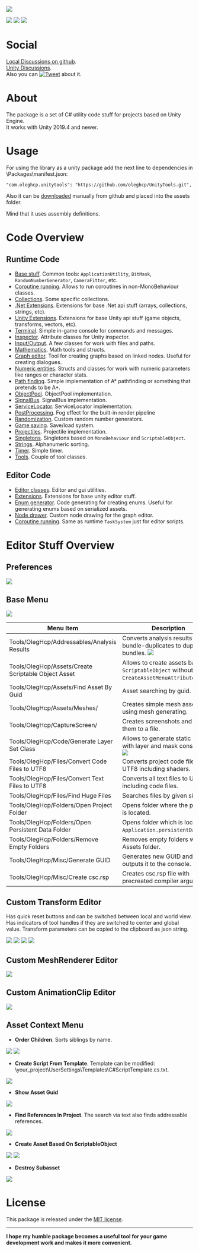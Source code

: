 ﻿[![](https://raw.githubusercontent.com/oleghcp/UnityTools/master/Other/Logo.png)](https://github.com/oleghcp/UnityTools)

[![](https://img.shields.io/badge/unity-2019.4%2B-teal)](https://unity.com)
[![](https://img.shields.io/github/last-commit/oleghcp/unitytools/master)](https://github.com/oleghcp/UnityTools/commits/master)
[![](https://img.shields.io/github/license/oleghcp/unitytools)](https://github.com/oleghcp/UnityTools/blob/master/LICENSE.md)

# Social

[Local Discussions on github](https://github.com/oleghcp/UnityTools/discussions).  
[Unity Discussions](https://discussions.unity.com/t/oleghcp-unitytools/1486467).  
Also you can [![Tweet](https://img.shields.io/twitter/url/http/shields.io.svg?style=social)](https://twitter.com/intent/tweet?text=Useful%20toolset%20for%20Unity%20&url=https://github.com/oleghcp/UnityTools&hashtags=unity,unitytools,csharp,asset,unityscript) about it.  


# About

The package is a set of C# utility code stuff for projects based on Unity Engine.  
It works with Unity 2019.4 and newer.  

# Usage

For using the library as a unity package add the next line to dependencies in \Packages\manifest.json:

```
"com.oleghcp.unitytools": "https://github.com/oleghcp/UnityTools.git",
```

Also it can be [downloaded](https://github.com/oleghcp/UnityTools/archive/refs/heads/master.zip) manually from github and placed into the assets folder.  

Mind that it uses assembly definitions.

# Code Overview

## Runtime Code

* [Base stuff](https://github.com/oleghcp/UnityTools/tree/master/Code/Runtime/OlegHcp). Common tools: `ApplicationUtility`, `BitMask`, `RandomNumberGenerator`, `CameraFitter`, etc.
* [Coroutine running](https://github.com/oleghcp/UnityTools/tree/master/Code/Runtime/OlegHcp/Async). Allows to run coroutines in non-MonoBehaviour classes.
* [Collections](https://github.com/oleghcp/UnityTools/tree/master/Code/Runtime/OlegHcp/Collections). Some specific collections.
* [.Net Extensions](https://github.com/oleghcp/UnityTools/tree/master/Code/Runtime/OlegHcp/CSharp). Extensions for base .Net api stuff (arrays, collections, strings, etc).
* [Unity Extensions](https://github.com/oleghcp/UnityTools/tree/master/Code/Runtime/OlegHcp/Engine). Extensions for base Unity api stuff (game objects, transforms, vectors, etc).
* [Terminal](https://github.com/oleghcp/UnityTools/tree/master/Code/Runtime/OlegHcp/GameConsole). Simple in-game console for commands and messages.
* [Inspector](https://github.com/oleghcp/UnityTools/tree/master/Code/Runtime/OlegHcp/Inspector). Attribute classes for Unity inspector.
* [Input/Output](https://github.com/oleghcp/UnityTools/tree/master/Code/Runtime/OlegHcp/IO). A few classes for work with files and paths.
* [Mathematics](https://github.com/oleghcp/UnityTools/tree/master/Code/Runtime/OlegHcp/Mathematics). Math tools and structs.
* [Graph editor](https://github.com/oleghcp/UnityTools/tree/master/Code/Runtime/OlegHcp/NodeBased). Tool for creating graphs based on linked nodes. Useful for creating dialogues.
* [Numeric entities](https://github.com/oleghcp/UnityTools/tree/master/Code/Runtime/OlegHcp/NumericEntities). Structs and classes for work with numeric parameters like ranges or character stats.
* [Path finding](https://github.com/oleghcp/UnityTools/tree/master/Code/Runtime/OlegHcp/Pathfinding). Simple implementation of A* pathfinding or something that pretends to be A*.
* [ObjectPool](https://github.com/oleghcp/UnityTools/tree/master/Code/Runtime/OlegHcp/Pool). ObjectPool implementation.
* [SignalBus](https://github.com/oleghcp/UnityTools/tree/master/Code/Runtime/OlegHcp/Events). SignalBus implementation.
* [ServiceLocator](https://github.com/oleghcp/UnityTools/tree/master/Code/Runtime/OlegHcp/Managing). ServiceLocator implementation.
* [PostProcessing](https://github.com/oleghcp/UnityTools/tree/master/Code/Runtime/OlegHcp/PostProcessing). Fog effect for the built-in render pipeline
* [Randomization](https://github.com/oleghcp/UnityTools/tree/master/Code/Runtime/OlegHcp/Rng). Custom random number generators.
* [Game saving](https://github.com/oleghcp/UnityTools/tree/master/Code/Runtime/OlegHcp/SaveLoad). Save/load system.
* [Projectiles](https://github.com/oleghcp/UnityTools/tree/master/Code/Runtime/OlegHcp/Shooting). Projectile implementation.
* [Singletons](https://github.com/oleghcp/UnityTools/tree/master/Code/Runtime/OlegHcp/SingleScripts). Singletons based on `MonoBehaviour` and `ScriptableObject`.
* [Strings](https://github.com/oleghcp/UnityTools/tree/master/Code/Runtime/OlegHcp/Strings). Alphanumeric sorting.
* [Timer](https://github.com/oleghcp/UnityTools/tree/master/Code/Runtime/OlegHcp/Timers). Simple timer.
* [Tools](https://github.com/oleghcp/UnityTools/tree/master/Code/Runtime/OlegHcp/Tools). Couple of tool classes.

## Editor Code

* [Editor classes](https://github.com/oleghcp/UnityTools/tree/master/Code/Editor). Editor and gui utilities.
* [Extensions](https://github.com/oleghcp/UnityTools/tree/master/Code/Editor/Engine). Extensions for base unity editor stuff.
* [Enum generator](https://github.com/oleghcp/UnityTools/tree/master/Code/Editor/CodeGenerating). Code generating for creating enums. Useful for generating enums based on serialized assets.
* [Node drawer](https://github.com/oleghcp/UnityTools/tree/master/Code/Editor/NodeBased). Custom node drawing for the graph editor.
* [Coroutine running](https://github.com/oleghcp/UnityTools/tree/master/Code/Editor/Async). Same as runtime `TaskSystem` just for editor scripts.

# Editor Stuff Overview

## Preferences

![](https://raw.githubusercontent.com/oleghcp/UnityTools/master/_images/Preferences.png)

## Base Menu

![](https://raw.githubusercontent.com/oleghcp/UnityTools/master/_images/BaseMenu.png)

| Menu Item | Description |
| - | - |
| Tools/OlegHcp/Addressables/Analysis Results | Converts analysis results from bundle-duplicates to duplicate-bundles. ![](https://raw.githubusercontent.com/oleghcp/UnityTools/master/_images/Addressables1.png) |
| Tools/OlegHcp/Assets/Create Scriptable Object Asset | Allows to create assets based on `ScriptableObject` without `CreateAssetMenuAttribute`. ![](https://raw.githubusercontent.com/oleghcp/UnityTools/master/_images/CreateAsset2.png) |
| Tools/OlegHcp/Assets/Find Asset By Guid | Asset searching by guid. |
| Tools/OlegHcp/Assets/Meshes/ | Creates simple mesh assets using mesh generating. |
| Tools/OlegHcp/CaptureScreen/ | Creates screenshots and saves them to a file. |
| Tools/OlegHcp/Code/Generate Layer Set Class | Allows to generate static class with layer and mask constants. ![](https://raw.githubusercontent.com/oleghcp/UnityTools/master/_images/LayerSet1.png) |
| Tools/OlegHcp/Files/Convert Code Files to UTF8 | Converts project code files to UTF8 including shaders. |
| Tools/OlegHcp/Files/Convert Text Files to UTF8 | Converts all text files to UTF8 including code files. |
| Tools/OlegHcp/Files/Find Huge Files | Searches files by given size. |
| Tools/OlegHcp/Folders/Open Project Folder | Opens folder where the project is located. |
| Tools/OlegHcp/Folders/Open Persistent Data Folder | Opens folder which is located at `Application.persistentDataPath`. |
| Tools/OlegHcp/Folders/Remove Empty Folders | Removes empty folders within Assets folder. |
| Tools/OlegHcp/Misc/Generate GUID | Generates new GUID and outputs it to the console. |
| Tools/OlegHcp/Misc/Create csc.rsp | Creates csc.rsp file with precreated compiler arguments. |

## Custom Transform Editor

Has quick reset buttons and can be switched between local and world view.  
Has indicators of tool handles if they are switched to center and global value.
Transform parameters can be copied to the clipboard as json string.

![](https://raw.githubusercontent.com/oleghcp/UnityTools/master/_images/Transform1.png)
![](https://raw.githubusercontent.com/oleghcp/UnityTools/master/_images/Transform2.png)
![](https://raw.githubusercontent.com/oleghcp/UnityTools/master/_images/Transform3.png)
![](https://raw.githubusercontent.com/oleghcp/UnityTools/master/_images/Transform4.png)

## Custom MeshRenderer Editor

![](https://raw.githubusercontent.com/oleghcp/UnityTools/master/_images/MeshRendererEditor.png)

## Custom AnimationClip Editor

![](https://raw.githubusercontent.com/oleghcp/UnityTools/master/_images/AnimationClipEditor.png)

## Asset Context Menu

- **Order Children**. Sorts siblings by name.

![](https://raw.githubusercontent.com/oleghcp/UnityTools/master/_images/OrderChildren1.png)
![](https://raw.githubusercontent.com/oleghcp/UnityTools/master/_images/OrderChildren2.png)

- **Create Script From Template**. Template can be modified: \your_project\UserSettings\Templates\C#ScriptTemplate.cs.txt.

![](https://raw.githubusercontent.com/oleghcp/UnityTools/master/_images/CreateScriptFromTemplate.png)

- **Show Asset Guid**

![](https://raw.githubusercontent.com/oleghcp/UnityTools/master/_images/ShowAssetGuid.png)

- **Find References In Project**. The search via text also finds addressable references.

![](https://raw.githubusercontent.com/oleghcp/UnityTools/master/_images/FindReferencesInProject.png)

- **Create Asset Based On ScriptableObject**

![](https://raw.githubusercontent.com/oleghcp/UnityTools/master/_images/CreateAsset1.png)
![](https://raw.githubusercontent.com/oleghcp/UnityTools/master/_images/CreateAsset2.png)

- **Destroy Subasset**

![](https://raw.githubusercontent.com/oleghcp/UnityTools/master/_images/DestroySubasset.png)

# License

This package is released under the [MIT license](https://github.com/oleghcp/UnityTools/blob/master/LICENSE.md).

---

**I hope my humble package becomes a useful tool for your game development work and makes it more convenient.**
